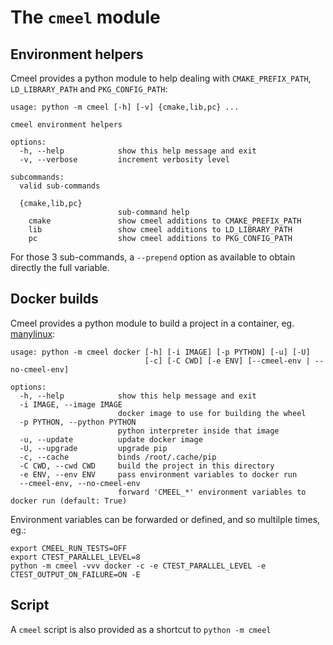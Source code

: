 # The `cmeel` module

## Environment helpers

Cmeel provides a python module to help dealing with `CMAKE_PREFIX_PATH`, `LD_LIBRARY_PATH` and `PKG_CONFIG_PATH`:
```
usage: python -m cmeel [-h] [-v] {cmake,lib,pc} ...

cmeel environment helpers

options:
  -h, --help            show this help message and exit
  -v, --verbose         increment verbosity level

subcommands:
  valid sub-commands

  {cmake,lib,pc}
                        sub-command help
    cmake               show cmeel additions to CMAKE_PREFIX_PATH
    lib                 show cmeel additions to LD_LIBRARY_PATH
    pc                  show cmeel additions to PKG_CONFIG_PATH
```

For those 3 sub-commands, a `--prepend` option as available to obtain directly the full variable.

## Docker builds

Cmeel provides a python module to build a project in a container, eg. [manylinux](https://github.com/pypa/manylinux):
```
usage: python -m cmeel docker [-h] [-i IMAGE] [-p PYTHON] [-u] [-U]
                              [-c] [-C CWD] [-e ENV] [--cmeel-env | --no-cmeel-env]

options:
  -h, --help            show this help message and exit
  -i IMAGE, --image IMAGE
                        docker image to use for building the wheel
  -p PYTHON, --python PYTHON
                        python interpreter inside that image
  -u, --update          update docker image
  -U, --upgrade         upgrade pip
  -c, --cache           binds /root/.cache/pip
  -C CWD, --cwd CWD     build the project in this directory
  -e ENV, --env ENV     pass environment variables to docker run
  --cmeel-env, --no-cmeel-env
                        forward 'CMEEL_*' environment variables to docker run (default: True)

```

Environment variables can be forwarded or defined, and so multilple times, eg.:

```
export CMEEL_RUN_TESTS=OFF
export CTEST_PARALLEL_LEVEL=8
python -m cmeel -vvv docker -c -e CTEST_PARALLEL_LEVEL -e CTEST_OUTPUT_ON_FAILURE=ON -E
```

## Script

A `cmeel` script is also provided as a shortcut to `python -m cmeel`
